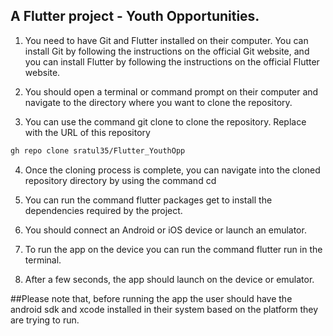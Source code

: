 

## A Flutter project - Youth Opportunities.

1. You need to have Git and Flutter installed on their computer. You can install Git by following the instructions on the official Git website, and you can install Flutter by following the instructions on the official Flutter website.

2. You should open a terminal or command prompt on their computer and navigate to the directory where you want to clone the repository.

3. You can use the command git clone <repository-url> to clone the repository. Replace <repository-url> with the URL of this repository 

```sh
gh repo clone sratul35/Flutter_YouthOpp
```

4. Once the cloning process is complete, you can navigate into the cloned repository directory by using the command cd <repository-name>

5. You can run the command flutter packages get to install the dependencies required by the project.

6. You should connect an Android or iOS device or launch an emulator.

7. To run the app on the device you can run the command flutter run in the terminal.

8. After a few seconds, the app should launch on the device or emulator.

##Please note that, before running the app the user should have the android sdk and xcode installed in their system based on the platform they are trying to run.
